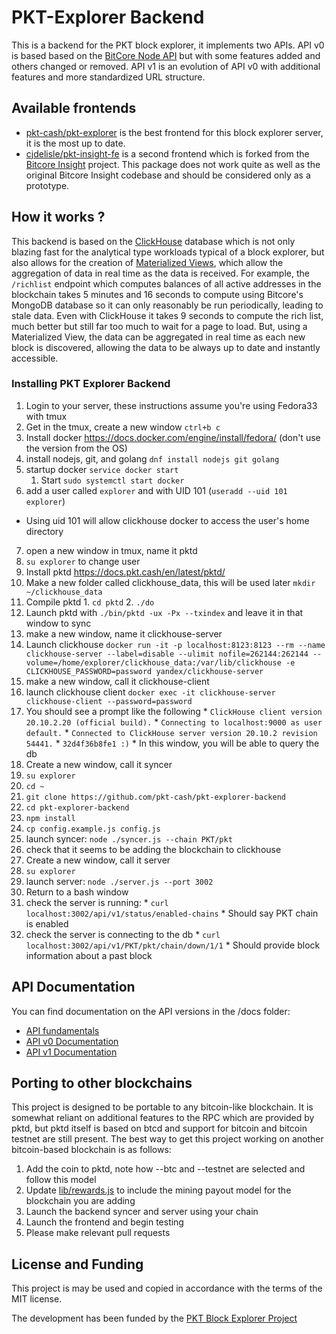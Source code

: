 # PKT-Explorer Backend

This is a backend for the PKT block explorer, it implements two APIs. API v0 is based based on the 
[BitCore Node API](https://github.com/bitpay/bitcore/blob/master/packages/bitcore-node/docs/api-documentation.md)
but with some features added and others changed or removed. API v1 is an evolution of API v0 with
additional features and more standardized URL structure.

## Available frontends
* [pkt-cash/pkt-explorer](https://github.com/pkt-cash/pkt-explorer) is the best frontend for this
block explorer server, it is the most up to date.
* [cjdelisle/pkt-insight-fe](https://github.com/cjdelisle/pkt-explorer-insightfe) is a second frontend
which is forked from the [Bitcore Insight](https://github.com/bitpay/bitcore/tree/master/packages/insight)
project. This package does not work quite as well as the original Bitcore Insight codebase and should
be considered only as a prototype.

## How it works ?
This backend is based on the [ClickHouse](https://clickhouse.yandex/) database which is not only
blazing fast for the analytical type workloads typical of a block explorer, but also allows for the
creation of
[Materialized Views](https://www.altinity.com/blog/clickhouse-materialized-views-illuminated-part-1),
which allow the aggregation of data in real time as the data is received. For example, the `/richlist`
endpoint which computes balances of all active addresses in the blockchain takes 5 minutes and 16
seconds to compute using Bitcore's MongoDB database so it can only reasonably be run periodically,
leading to stale data. Even with ClickHouse it takes 9 seconds to compute the rich list, much better
but still far too much to wait for a page to load. But, using a Materialized View, the data can be
aggregated in real time as each new block is discovered, allowing the data to be always up to date
and instantly accessible.

### Installing PKT Explorer Backend

1. Login to your server, these instructions assume you're using Fedora33 with tmux
2. Get in the tmux, create a new window `ctrl+b c`
3. Install docker https://docs.docker.com/engine/install/fedora/ (don't use the version from the OS)
4. install nodejs, git, and golang `dnf install nodejs git golang`
5. startup docker `service docker start`
   1. Start `sudo systemctl start docker`
6. add a user called `explorer` and with UID 101 (`useradd --uid 101 explorer`)
  * Using uid 101 will allow clickhouse docker to access the user's home directory
7. open a new window in tmux, name it pktd
  1. `su explorer` to change user
  2. Install pktd https://docs.pkt.cash/en/latest/pktd/
  3. Make a new folder called clickhouse_data, this will be used later `mkdir ~/clickhouse_data`
  4. Compile pktd
    1. `cd pktd`
    2. `./do`
  5. Launch pktd with `./bin/pktd -ux -Px --txindex` and leave it in that window to sync
8. make a new window, name it clickhouse-server
  1. Launch clickhouse `docker run -it -p localhost:8123:8123 --rm --name clickhouse-server --label=disable --ulimit nofile=262144:262144 --volume=/home/explorer/clickhouse_data:/var/lib/clickhouse -e CLICKHOUSE_PASSWORD=password yandex/clickhouse-server`
9. make a new window, call it clickhouse-client
  1. launch clickhouse client `docker exec -it clickhouse-server clickhouse-client --password=password`
  2. You should see a prompt like the following
    * `ClickHouse client version 20.10.2.20 (official build).`
    * `Connecting to localhost:9000 as user default.`
    * `Connected to ClickHouse server version 20.10.2 revision 54441.`
    * `32d4f36b8fe1 :)`
    * In this window, you will be able to query the db
10. Create a new window, call it syncer
  1. `su explorer`
  2. `cd ~`
  3. `git clone https://github.com/pkt-cash/pkt-explorer-backend`
  4. `cd pkt-explorer-backend`
  5. `npm install`
  6. `cp config.example.js config.js`
  7. launch syncer: `node ./syncer.js --chain PKT/pkt`
  8. check that it seems to be adding the blockchain to clickhouse
11. Create a new window, call it server
  1. `su explorer`
  2. launch server: `node ./server.js --port 3002`
12. Return to a bash window
  1. check the server is running:
    * `curl localhost:3002/api/v1/status/enabled-chains`
    * Should say PKT chain is enabled
  2. check the server is connecting to the db
    * `curl localhost:3002/api/v1/PKT/pkt/chain/down/1/1`
    * Should provide block information about a past block

## API Documentation
You can find documentation on the API versions in the /docs folder:

* [API fundamentals](https://github.com/cjdelisle/pkt-explorer-backend/blob/master/docs/api.md)
* [API v0 Documentation](https://github.com/cjdelisle/pkt-explorer-backend/blob/master/docs/apiv0.md)
* [API v1 Documentation](https://github.com/cjdelisle/pkt-explorer-backend/blob/master/docs/apiv1.md)

## Porting to other blockchains
This project is designed to be portable to any bitcoin-like blockchain. It is somewhat reliant on
additional features to the RPC which are provided by pktd, but pktd itself is based on btcd and
support for bitcoin and bitcoin testnet are still present. The best way to get this project working
on another bitcoin-based blockchain is as follows:

1. Add the coin to pktd, note how --btc and --testnet are selected and follow this model
2. Update [lib/rewards.js](https://github.com/cjdelisle/pkt-explorer-backend/blob/master/lib/rewards.js)
to include the mining payout model for the blockchain you are adding
3. Launch the backend syncer and server using your chain
4. Launch the frontend and begin testing
5. Please make relevant pull requests

## License and Funding
This project is may be used and copied in accordance with the terms of the MIT license.

The development has been funded by the
[PKT Block Explorer Project](https://github.com/pkt-cash/ns-projects/blob/master/projects/2019_11_13_pkt_insight.md)
